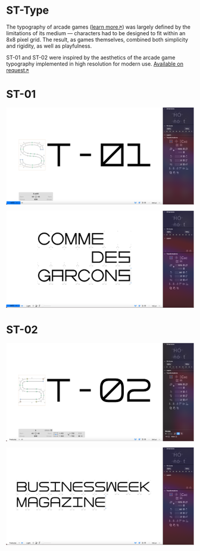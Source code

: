 # ST-Type

The typography of arcade games ([learn more↗](https://readonlymemory.vg/shop/book/arcade-game-typography/)) was largely defined by the limitations of its medium — characters had to be designed to fit within an 8x8 pixel grid. The result, as games themselves, combined both simplicity and rigidity, as well as playfulness.

ST-01 and ST-02 were inspired by the aesthetics of the arcade game typography implemented in high resolution for modern use. [Available on request↗](mailto:stuymedova@gmail.com)

# ST-01

![ST-01](images/ST-01.png)

![ST-01 example](images/ST-01_example.png)

# ST-02

![ST-02](images/ST-02.png)

![ST-02 example](images/ST-02_example.png)
